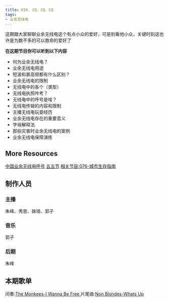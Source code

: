 ```yaml
---
title: 034. CQ、CQ、CQ
tags:
- 业余无线电
---
```


这期跟大家聊聊业余无线电这个有点小众的爱好，可是别看他小众，关键时刻这也许是为数不多的可以救命的爱好了<!--more-->

**在这期节目你可以听到以下内容**

- 何为业余无线电？
- 业余无线电用途
- 短波和甚高频都有什么区别？
- 业余无线电的限制
- 无线电中的各个（类型）
- 无线电执照咋考？
- 无线电中的呼号是啥？
- 无线电传输的内容和限制
- 主播无线电玩耍经历
- 业余无线电存在的重要意义
- 字母解释法
- 那些灾害时业余无线电的案例
- 业余无线电保障演练

## More Resources
[中国业余无线电呼号](https://zh.wikipedia.org/wiki/%E4%B8%9A%E4%BD%99%E6%97%A0%E7%BA%BF%E7%94%B5%E5%8F%B0%E5%91%BC%E5%8F%B7)
[五五节](https://baike.baidu.com/item/%E4%B8%AD%E5%9B%BD%E4%B8%9A%E4%BD%99%E6%97%A0%E7%BA%BF%E7%94%B5%E8%8A%82)
[相关节目:076-城市生存指南](https://jinjinledao.org/?p=309)

## 制作人员

### 主播

朱峰、秀恩、姝琦、郭子

### 音乐

郭子

### 后期

朱峰

## 本期歌单

间奏:[The Monkees-I Wanna Be Free ](http://music.163.com/song/3609472/?userid=8897764) 
片尾曲:[Non Blondes-Whats Up ](http://music.163.com/song/24343092/?userid=8897764)